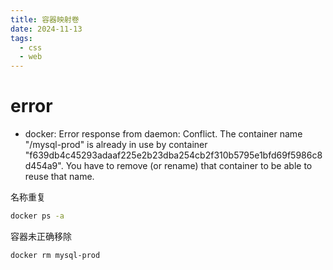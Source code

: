 ```yaml
---
title: 容器映射卷
date: 2024-11-13
tags:
  - css
  - web
---
```


<!--
 * @Author: jinqli
 * @Date: 2023-11-10 12:11:21
 * @LastEditors: jinqli
 * @LastEditTime: 2023-11-10 12:12:19
 * @FilePath: /docker使用/error.md
 * @Description:
 *
-->

# error

- docker: Error response from daemon: Conflict. The container name "/mysql-prod" is already in use by container "f639db4c45293adaaf225e2b23dba254cb2f310b5795e1bfd69f5986c8d454a9". You have to remove (or rename) that container to be able to reuse that name.

名称重复

```sh
docker ps -a
```

容器未正确移除

```sh
docker rm mysql-prod
```
